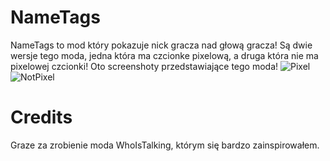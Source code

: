 # NameTags
NameTags to mod który pokazuje nick gracza nad głową gracza!
Są dwie wersje tego moda, jedna która ma czcionke pixelową, a druga która nie ma pixelowej czcionki!
Oto screenshoty przedstawiające tego moda!
![Pixel](https://github.com/czangilos/NameTags/assets/105159081/b2d277c2-48c9-441c-8728-a6688d8a6e23)
![NotPixel](https://github.com/czangilos/NameTags/assets/105159081/0290d18d-ef00-4c78-9686-436bab6c6b79)

# Credits
Graze za zrobienie moda WhoIsTalking, którym się bardzo zainspirowałem.